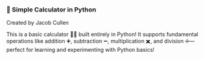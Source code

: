### 🧮 Simple Calculator in Python

Created by Jacob Cullen

This is a basic calculator 🧑‍💻 built entirely in Python! It supports fundamental operations like addition ➕, subtraction ➖, multiplication ✖️, and division ➗—perfect for learning and experimenting with Python basics!

